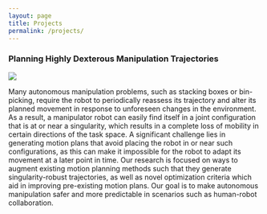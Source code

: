 ```yaml
---
layout: page
title: Projects
permalink: /projects/
---
```

<div class="ui raised segment">
<h3>Planning Highly Dexterous Manipulation Trajectories</h3>
  <img class="ui medium right spaced floated rounded image" src="https://starslab.ca/wp-content/uploads/2020/07/arm_trajectory-300x223.png">

Many autonomous manipulation problems, such as stacking boxes or bin-picking, require the robot to periodically reassess its trajectory and alter its planned movement in response to unforeseen changes in the environment. As a result, a manipulator robot can easily find itself in a joint configuration that is at or near a singularity, which results in a complete loss of mobility in certain directions of the task space. A significant challenge lies in generating motion plans that avoid placing the robot in or near such configurations, as this can make it impossible for the robot to adapt its movement at a later point in time. Our research is focused on ways to augment existing motion planning methods such that they generate singularity-robust trajectories, as well as novel optimization criteria which aid in improving pre-existing motion plans. Our goal is to make autonomous manipulation safer and more predictable in scenarios such as human-robot collaboration.

</div>
</br>
